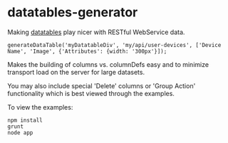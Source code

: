 datatables-generator
====================

Making [datatables](https://www.datatables.net/ ) play nicer with RESTful WebService data.
```
generateDataTable('myDatatableDiv', 'my/api/user-devices', ['Device Name', 'Image', {'Attributes': {width: '300px'}]);
```

Makes the building of columns vs. columnDefs easy and to minimize transport load on the server for large datasets.

You may also include special 'Delete' columns or 'Group Action' functionality which is best viewed through the examples.

To view the examples:

```
npm install
grunt
node app
```
